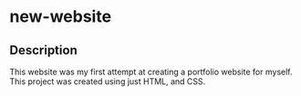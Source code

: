 # new-website

## Description
This website was my first attempt at creating a portfolio website for myself. This project was created using just HTML, and CSS.
